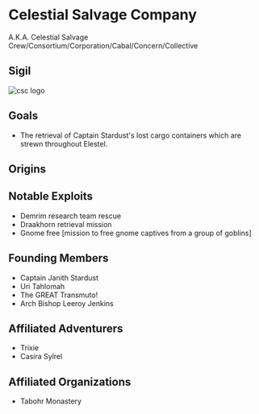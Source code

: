 <!-- TITLE: Celestial Salvage Company -->
<!-- SUBTITLE: A group of intrepid souls brought together in the spirit of larceny. -->

# Celestial Salvage Company
A.K.A. Celestial Salvage Crew/Consortium/Corporation/Cabal/Concern/Collective
## Sigil
![csc logo](https://i.imgur.com/hbBTqDe.png)

## Goals
* The retrieval of Captain Stardust's lost cargo containers which are strewn throughout Elestel.

## Origins

## Notable Exploits
* Demrim research team rescue
* Draakhorn retrieval mission
* Gnome free [mission to free gnome captives from a group of goblins]

## Founding Members
* Captain Janith Stardust
* Uri Tahlomah
* The GREAT Transmuto!
* Arch Bishop Leeroy Jenkins

## Affiliated Adventurers
* Trixie
* Casira Sylrel

## Affiliated Organizations
* Tabohr Monastery